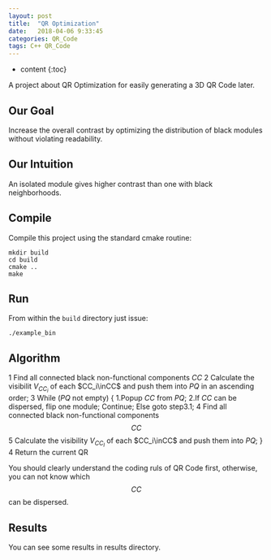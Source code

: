 ```yaml
---
layout: post
title:  "QR Optimization"
date:   2018-04-06 9:33:45
categories: QR_Code
tags: C++ QR_Code
---
```


* content
{:toc}

A project about QR Optimization for easily generating a 3D QR Code later.

## Our Goal

Increase the overall contrast by optimizing the distribution of black modules without violating readability.

## Our Intuition

An isolated module gives higher contrast than one with black neighborhoods.

## Compile

Compile this project using the standard cmake routine:

```
mkdir build
cd build
cmake ..
make
```

## Run

From within the `build` directory just issue:

```
./example_bin
```

## Algorithm

1 Find all connected black non-functional components $CC$
2 Calculate the visibilit $V_{CC_i}$ of each $CC_i\inCC$ and push them into $PQ$ in an ascending order;
3 While ($PQ$ not empty) {
	1.Popup $CC$ from $PQ$;
	2.If $CC$ can be dispersed, 
		  flip one module;
		  Continue;
	  Else
		  goto step3.1;
	4 Find all connected black non-functional components $$CC$$
	5 Calculate the visibility $V_{CC_I}$ of each $CC_i\inCC$ and push them into $PQ$;
  }
4 Return the current QR

You should clearly understand the coding ruls of QR Code first, otherwise, you can not know which $$CC$$ can be dispersed.

## Results

You can see some results in results directory.  